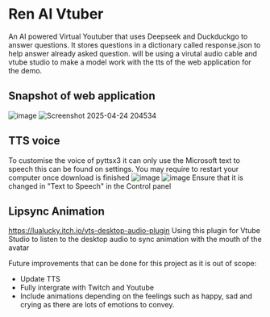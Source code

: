 # Ren AI Vtuber
An AI powered Virtual Youtuber that uses Deepseek and Duckduckgo to answer questions. It stores questions in a dictionary called response.json to help answer already asked question. 
will be using a virutal audio cable and vtube studio to make a model work with the tts of the web application for the demo.

## Snapshot of web application
![image](https://github.com/user-attachments/assets/28cd10a5-0e6f-4b3a-8c4b-ffae17bc8903)
![Screenshot 2025-04-24 204534](https://github.com/user-attachments/assets/35efa11d-1593-4ddf-9202-12f04b785282)


## TTS voice
To customise the voice of pyttsx3 it can only use the Microsoft text to speech this can be found on settings.
You may require to restart your computer once download is finished
![image](https://github.com/user-attachments/assets/66293e9f-b131-4991-9b5e-a497c527a386)
![image](https://github.com/user-attachments/assets/38b9fda4-5b6a-470c-85d8-6b986a89e0af)
Ensure that it is changed in "Text to Speech" in the Control panel


## Lipsync Animation 
https://lualucky.itch.io/vts-desktop-audio-plugin
Using this plugin for Vtube Studio to listen to the desktop audio to sync animation with the mouth of the avatar

Future improvements that can be done for this project as it is out of scope:
- Update TTS
- Fully intergrate with Twitch and Youtube
- Include animations depending on the feelings such as happy, sad and crying as there are lots of emotions to convey.
